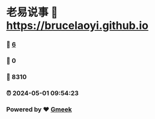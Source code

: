 # 老易说事 :link: https://brucelaoyi.github.io 
### :page_facing_up: [6](https://brucelaoyi.github.io/tag.html) 
### :speech_balloon: 0 
### :hibiscus: 8310 
### :alarm_clock: 2024-05-01 09:54:23 
### Powered by :heart: [Gmeek](https://github.com/Meekdai/Gmeek)
